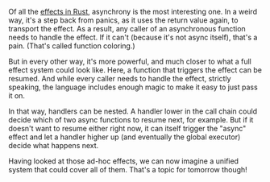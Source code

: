 Of all the [effects in Rust](/daily/2024-12-13), asynchrony is the most
interesting one. In a weird way, it's a step back from panics, as it uses the
return value again, to transport the effect. As a result, any caller of an
asynchronous function needs to handle the effect. If it can't (because it's not
async itself), that's a pain. (That's called function coloring.)

But in every other way, it's more powerful, and much closer to what a full
effect system could look like. Here, a function that triggers the effect can be
resumed. And while every caller needs to handle the effect, strictly speaking,
the language includes enough magic to make it easy to just pass it on.

In that way, handlers can be nested. A handler lower in the call chain could
decide which of two async functions to resume next, for example. But if it
doesn't want to resume either right now, it can itself trigger the "async"
effect and let a handler higher up (and eventually the global executor) decide
what happens next.

Having looked at those ad-hoc effects, we can now imagine a unified system that
could cover all of them. That's a topic for tomorrow though!
